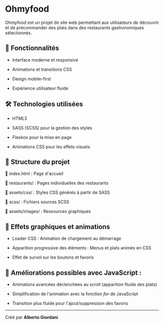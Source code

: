 # Ohmyfood

Ohmyfood est un projet de site web permettant aux utilisateurs de découvrir et de précommander des plats dans des restaurants gastronomiques sélectionnés.



## 🚀 Fonctionnalités

- Interface moderne et responsive

- Animations et transitions CSS

- Design mobile-first

- Expérience utilisateur fluide



## 🛠️ Technologies utilisées

- HTML5

- SASS (SCSS) pour la gestion des styles

- Flexbox pour la mise en page

- Animations CSS pour les effets visuels


## 📌 Structure du projet

:page_facing_up: index.html : Page d'accueil  

📂 restaurants/ : Pages individuelles des restaurants  

📂 assets/css/ : Styles CSS générés à partir de SASS  

📂 scss/ : Fichiers sources SCSS  

📂 assets/images/ : Ressources graphiques



## 🎨 Effets graphiques et animations

- Loader CSS : Animation de chargement au démarrage

- Apparition progressive des éléments : Menus et plats animés en CSS

- Effet de survol sur les boutons et favoris



## 📌 Améliorations possibles avec JavaScript :

- Animations avancées déclenchées au scroll (apparition fluide des plats)

- Simplification de l'animation avec la fonction *for* de JavaScript

- Transition plus fluide pour l'ajout/suppression des favoris

---

Créé par **Alberto Giordani**
